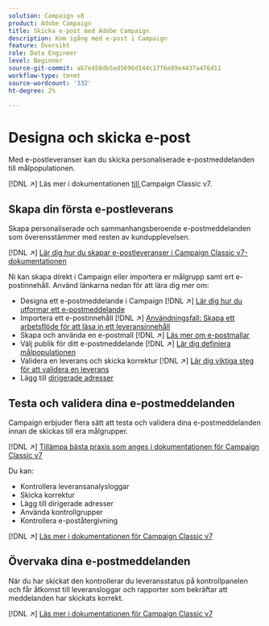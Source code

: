 ```yaml
---
solution: Campaign v8
product: Adobe Campaign
title: Skicka e-post med Adobe Campaign
description: Kom igång med e-post i Campaign
feature: Översikt
role: Data Engineer
level: Beginner
source-git-commit: ab7e458db5ad5696d144c17f6e89e4437a476d11
workflow-type: tm+mt
source-wordcount: '332'
ht-degree: 2%

---
```


# Designa och skicka e-post

Med e-postleveranser kan du skicka personaliserade e-postmeddelanden till målpopulationen.

[!DNL :arrow_upper_right:] Läs mer i dokumentationen [ till ](https://experienceleague.adobe.com/docs/campaign-classic/using/sending-messages/sending-emails/about-email-channel.html)Campaign Classic v7.

## Skapa din första e-postleverans

Skapa personaliserade och sammanhangsberoende e-postmeddelanden som överensstämmer med resten av kundupplevelsen.

[!DNL :arrow_upper_right:] [Lär dig hur du skapar e-postleveranser i Campaign Classic v7-dokumentationen](https://experienceleague.adobe.com/docs/campaign-classic/using/designing-content/editing-html-content/use-case--creating-an-email-delivery.html)

Ni kan skapa direkt i Campaign eller importera er målgrupp samt ert e-postinnehåll. Använd länkarna nedan för att lära dig mer om:

* Designa ett e-postmeddelande i Campaign
   [!DNL :arrow_upper_right:] [Lär dig hur du utformar ett e-postmeddelande](https://experienceleague.adobe.com/docs/campaign-classic/using/sending-messages/sending-emails/defining-the-email-content.html)
* Importera ett e-postinnehåll
   [!DNL :arrow_upper_right:] [Användningsfall: Skapa ett arbetsflöde för att läsa in ett leveransinnehåll](https://experienceleague.adobe.com/docs/campaign-classic/using/automating-with-workflows/use-cases/deliveries/loading-delivery-content.html)
* Skapa och använda en e-postmall
   [!DNL :arrow_upper_right:] [Läs mer om e-postmallar](https://experienceleague.adobe.com/docs/campaign-classic/using/sending-messages/using-delivery-templates/about-templates.html)
* Välj publik för ditt e-postmeddelande
   [!DNL :arrow_upper_right:] [Lär dig definiera målpopulationen](https://experienceleague.adobe.com/docs/campaign-classic/using/sending-messages/key-steps-when-creating-a-delivery/steps-defining-the-target-population.html)
* Validera en leverans och skicka korrektur
   [!DNL :arrow_upper_right:] [Lär dig viktiga steg för att validera en leverans](https://experienceleague.adobe.com/docs/campaign-classic/using/sending-messages/key-steps-when-creating-a-delivery/steps-validating-the-delivery.html)
* Lägg till [dirigerade adresser](https://experienceleague.adobe.com/docs/campaign-classic/using/sending-messages/using-seed-addresses/about-seed-addresses.html)

## Testa och validera dina e-postmeddelanden

Campaign erbjuder flera sätt att testa och validera dina e-postmeddelanden innan de skickas till era målgrupper.

[!DNL :arrow_upper_right:] [Tillämpa bästa praxis som anges i dokumentationen för Campaign Classic v7](https://experienceleague.adobe.com/docs/campaign-classic/using/sending-messages/key-steps-when-creating-a-delivery/delivery-bestpractices/check-before-sending.html)

Du kan:

* Kontrollera leveransanalysloggar
* Skicka korrektur
* Lägg till dirigerade adresser
* Använda kontrollgrupper
* Kontrollera e-poståtergivning

[!DNL :arrow_upper_right:] [Läs mer i dokumentationen för Campaign Classic v7](https://experienceleague.adobe.com/docs/campaign-classic/using/sending-messages/key-steps-when-creating-a-delivery/steps-validating-the-delivery.html)

## Övervaka dina e-postmeddelanden

När du har skickat den kontrollerar du leveransstatus på kontrollpanelen och får åtkomst till leveransloggar och rapporter som bekräftar att meddelanden har skickats korrekt.

[!DNL :arrow_upper_right:] [Läs mer i dokumentationen för Campaign Classic v7](https://experienceleague.adobe.com/docs/campaign-classic/using/sending-messages/key-steps-when-creating-a-delivery/delivery-bestpractices/track-and-monitor.html)

